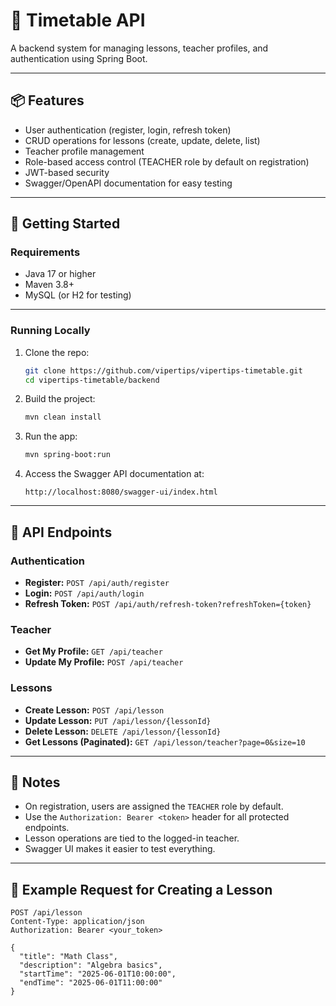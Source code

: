 # 🏫 Timetable API

A backend system for managing lessons, teacher profiles, and authentication using Spring Boot.

---

## 📦 Features

- User authentication (register, login, refresh token)
- CRUD operations for lessons (create, update, delete, list)
- Teacher profile management
- Role-based access control (TEACHER role by default on registration)
- JWT-based security
- Swagger/OpenAPI documentation for easy testing

---

## 🚀 Getting Started

### Requirements

- Java 17 or higher
- Maven 3.8+
- MySQL (or H2 for testing)

---

### Running Locally

1. Clone the repo:

    ```bash
    git clone https://github.com/vipertips/vipertips-timetable.git
    cd vipertips-timetable/backend
    ```



3. Build the project:

    ```bash
    mvn clean install
    ```

4. Run the app:

    ```bash
    mvn spring-boot:run
    ```

5. Access the Swagger API documentation at:

    ```
    http://localhost:8080/swagger-ui/index.html
    ```

---

## 🔑 API Endpoints

### Authentication

- **Register:** `POST /api/auth/register`
- **Login:** `POST /api/auth/login`
- **Refresh Token:** `POST /api/auth/refresh-token?refreshToken={token}`

### Teacher

- **Get My Profile:** `GET /api/teacher`
- **Update My Profile:** `POST /api/teacher`

### Lessons

- **Create Lesson:** `POST /api/lesson`
- **Update Lesson:** `PUT /api/lesson/{lessonId}`
- **Delete Lesson:** `DELETE /api/lesson/{lessonId}`
- **Get Lessons (Paginated):** `GET /api/lesson/teacher?page=0&size=10`

---

## 📝 Notes

- On registration, users are assigned the `TEACHER` role by default.
- Use the `Authorization: Bearer <token>` header for all protected endpoints.
- Lesson operations are tied to the logged-in teacher.
- Swagger UI makes it easier to test everything.

---

## 👀 Example Request for Creating a Lesson

```http
POST /api/lesson
Content-Type: application/json
Authorization: Bearer <your_token>

{
  "title": "Math Class",
  "description": "Algebra basics",
  "startTime": "2025-06-01T10:00:00",
  "endTime": "2025-06-01T11:00:00"
}
